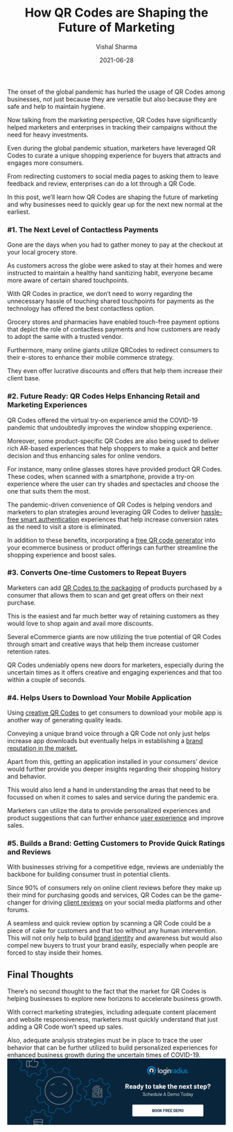﻿---
title: "How QR Codes are Shaping the Future of Marketing"
date: "2021-06-28"
coverImage: "qr-codes-digital-contactless-payments.webp"
tags: ["brand identity","smart authentication","cx"]
author: "Vishal Sharma"
description: "From redirecting customers to social media pages to asking them to leave feedback and review, enterprises can do a lot through a QR Code. This insightful read covers all the aspects that depict the role of QR codes in enhancing marketing for enterprises during uncertain times."
metadescription: "QR Codes can help businesses in accelerating growth. This post highlights the importance of QR Codes in marketing and why companies must consider using them."
metatitle: "Learn how QR codes became the key to connecting with consumers and shaping the future of marketing."
---

The onset of the global pandemic has hurled the usage of QR Codes among businesses, not just because they are versatile but also because they are safe and help to maintain hygiene.

Now talking from the marketing perspective, QR Codes have significantly helped marketers and enterprises in tracking their campaigns without the need for heavy investments.

Even during the global pandemic situation, marketers have leveraged QR Codes to curate a unique shopping experience for buyers that attracts and engages more consumers.

From redirecting customers to social media pages to asking them to leave feedback and review, enterprises can do a lot through a QR Code.

In this post, we’ll learn how QR Codes are shaping the future of marketing and why businesses need to quickly gear up for the next new normal at the earliest.

### #1. The Next Level of Contactless Payments

Gone are the days when you had to gather money to pay at the checkout at your local grocery store.

As customers across the globe were asked to stay at their homes and were instructed to maintain a healthy hand sanitizing habit, everyone became more aware of certain shared touchpoints.

With QR Codes in practice, we don’t need to worry regarding the unnecessary hassle of touching shared touchpoints for payments as the technology has offered the best contactless option.

Grocery stores and pharmacies have enabled touch-free payment options that depict the role of contactless payments and how customers are ready to adopt the same with a trusted vendor.

Furthermore, many online giants utilize QRCodes to redirect consumers to their e-stores to enhance their mobile commerce strategy.

They even offer lucrative discounts and offers that help them increase their client base.

### #2. Future Ready: QR Codes Helps Enhancing Retail and Marketing Experiences

QR Codes offered the virtual try-on experience amid the COVID-19 pandemic that undoubtedly improves the window shopping experience.

Moreover, some product-specific QR Codes are also being used to deliver rich AR-based experiences that help shoppers to make a quick and better decision and thus enhancing sales for online vendors.

For instance, many online glasses stores have provided product QR Codes. These codes, when scanned with a smartphone, provide a try-on experience where the user can try shades and spectacles and choose the one that suits them the most.

The pandemic-driven convenience of QR Codes is helping vendors and marketers to plan strategies around leveraging QR Codes to deliver [hassle-free smart authentication](https://www.loginradius.com/blog/identity/iot-smart-authentication/) experiences that help increase conversion rates as the need to visit a store is eliminated.

In addition to these benefits, incorporating a <a rel="nofollow" href="https://www.qrcode-tiger.com/">free QR code generator</a> into your ecommerce business or product offerings can further streamline the shopping experience and boost sales.

### #3. Converts One-time Customers to Repeat Buyers

Marketers can add [QR Codes to the packaging](https://www.beaconstac.com/qr-code-on-product-packaging) of products purchased by a consumer that allows them to scan and get great offers on their next purchase.

This is the easiest and far much better way of retaining customers as they would love to shop again and avail more discounts.

Several eCommerce giants are now utilizing the true potential of QR Codes through smart and creative ways that help them increase customer retention rates.

QR Codes undeniably opens new doors for marketers, especially during the uncertain times as it offers creative and engaging experiences and that too within a couple of seconds.

### #4. Helps Users to Download Your Mobile Application

Using <a href="https://visme.co/blog/best-qr-code-generator/">creative QR Codes</a> to get consumers to download your mobile app is another way of generating quality leads.

Conveying a unique brand voice through a QR Code not only just helps increase app downloads but eventually helps in establishing a [brand reputation in the market.](https://www.loginradius.com/blog/fuel/a-brief-guide-to-online-reputation-management/)

Apart from this, getting an application installed in your consumers’ device would further provide you deeper insights regarding their shopping history and behavior.

This would also lend a hand in understanding the areas that need to be focussed on when it comes to sales and service during the pandemic era.

Marketers can utilize the data to provide personalized experiences and product suggestions that can further enhance [user experience](https://www.loginradius.com/customer-experience-solutions/) and improve sales.

### #5. Builds a Brand: Getting Customers to Provide Quick Ratings and Reviews

With businesses striving for a competitive edge, reviews are undeniably the backbone for building consumer trust in potential clients.

Since 90% of consumers rely on online client reviews before they make up their mind for purchasing goods and services, QR Codes can be the game-changer for driving [client reviews](https://purple.ai/blogs/the-history-of-customer-surveys/) on your social media platforms and other forums.

A seamless and quick review option by scanning a QR Code could be a piece of cake for customers and that too without any human intervention. This will not only help to build [brand identity](https://www.loginradius.com/blog/fuel/does-your-website-imagery-reflect-your-brand-identity/) and awareness but would also compel new buyers to trust your brand easily, especially when people are forced to stay inside their homes.

## Final Thoughts

There’s no second thought to the fact that the market for QR Codes is helping businesses to explore new horizons to accelerate business growth.

With correct marketing strategies, including adequate content placement and website responsiveness, marketers must quickly understand that just adding a QR Code won’t speed up sales.

Also, adequate analysis strategies must be in place to trace the user behavior that can be further utilized to build personalized experiences for enhanced business growth during the uncertain times of COVID-19.
[![book-a-demo-Consultation](../../assets/book-a-demo-loginradius.webp)](https://www.loginradius.com/contact-us?utm_source=blog&utm_medium=web&utm_campaign=qr-code-in-marketing)
